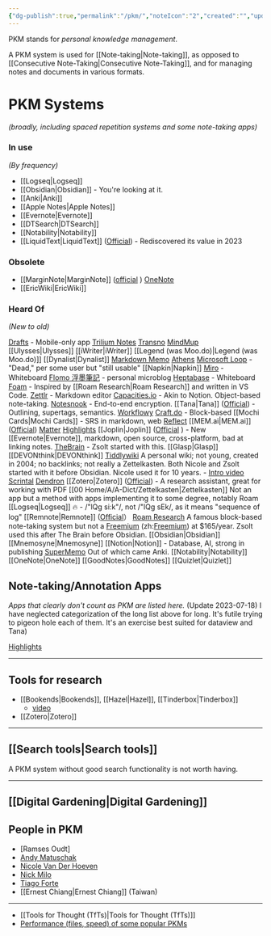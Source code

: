 ```yaml
---
{"dg-publish":true,"permalink":"/pkm/","noteIcon":"2","created":"","updated":""}
---
```


PKM stands for *personal knowledge management*.

A PKM system is used for [[Note-taking\|Note-taking]], as opposed to [[Consecutive Note-Taking\|Consecutive Note-Taking]], and for managing notes and documents in various formats.

# PKM Systems
*(broadly, including spaced repetition systems and some note-taking apps)*

### In use
*(By frequency)*
- [[Logseq\|Logseq]]
- [[Obsidian\|Obsidian]] - You're looking at it.
- [[Anki\|Anki]]
- [[Apple Notes\|Apple Notes]]
- [[Evernote\|Evernote]]
- [[DTSearch\|DTSearch]]
- [[Notability\|Notability]]
- [[LiquidText\|LiquidText]] ([Official](https://www.liquidtext.net/)) - Rediscovered its value in 2023
	
### Obsolete
- [[MarginNote\|MarginNote]] ([official](https://www.marginnote.com/) )
 [OneNote](https://www.microsoft.com/en-us/microsoft-365/onenote/digital-note-taking-app)
- [[EricWiki\|EricWiki]]

### Heard Of
*(New to old)*

[Drafts](https://getdrafts.com/) - Mobile-only app
[Trilium Notes](https://flathub.org/apps/com.github.zadam.trilium)
[Transno](https://transno.com/)
[MindMup](https://www.mindmup.com/)
[[Ulysses\|Ulysses]]
[[iWriter\|iWriter]]
[[Legend (was Moo.do)\|Legend (was Moo.do)]]
[[Dynalist\|Dynalist]]
[Markdown Memo](https://marketplace.visualstudio.com/items?itemName=svsool.markdown-memo)
[Athens](https://github.com/athensresearch/athens/releases)
[Microsoft Loop](https://www.microsoft.com/en-us/microsoft-loop) - "Dead," per some user but "still usable"
[[Napkin\|Napkin]]
[Miro](https://miro.com/) - Whiteboard
[Flomo 浮墨筆記](https://flomoapp.com/login) - personal microblog
[Heptabase](https://heptabase.com/) - Whiteboard
[Foam](https://github.com/foambubble/foam) - Inspired by [[Roam Research\|Roam Research]] and written in VS Code.
[Zettlr](https://www.zettlr.com/) - Markdown editor
[Capacities.io](https://capacities.io/) - Akin to Notion. Object-based note-taking.
[Notesnook](https://notesnook.com/) - End-to-end encryption.
[[Tana\|Tana]] ([Official](https://tana.inc/pkm)) - Outlining, supertags, semantics.
[Workflowy](https://workflowy.com/)
[Craft.do](https://www.craft.do/) - Block-based
[[Mochi Cards\|Mochi Cards]] - SRS in markdown, web
[Reflect](https://reflect.app/)
[[MEM.ai\|MEM.ai]] ([Official](https://mem.ai/))
[Matter](https://hq.getmatter.com/)
[Highlights](https://highlightsapp.net/)
[[Joplin\|Joplin]] ([Official](https://joplinapp.org/) ) - New [[Evernote\|Evernote]], markdown, open source, cross-platform, bad at linking notes.
[TheBrain](https://www.thebrain.com/) - Zsolt started with this.
[[Glasp\|Glasp]]
[[DEVONthink\|DEVONthink]]
[Tiddlywiki](https://tiddlywiki.com/) 
	A personal wiki; not young, created in 2004; no backlinks; not really a Zettelkasten. Both Nicole and Zsolt started with it before Obsidian. Nicole used it for 10 years.
	- [Intro video](https://www.youtube.com/watch?v=CNCM_-Hgf3M)
[Scrintal](https://www.scrintal.com/)
[Dendron](https://www.dendron.so)
[[Zotero\|Zotero]] ([Official](https://www.zotero.org/)) - A research assistant, great for working with PDF
[[00 Home/A/A-Dict/Zettelkasten\|Zettelkasten]]
	Not an app but a method with apps implementing it to some degree, notably Roam
[[Logseq\|Logseq]] 🔥 - /"lQg si:k"/, not /"lQg sEk/, as it means "sequence of log"
[[Remnote\|Remnote]] ([Official](https://www.remnote.com/)） 
[Roam Research](https://roamresearch.com/)
	A famous block-based note-taking system but not a [Freemium](https://en.wikipedia.org/wiki/Freemium) (zh:[Freemium](https://zh.wikipedia.org/wiki/Freemium)) at $165/year. Zsolt used this after The Brain before Obsidian.
[[Obsidian\|Obsidian]]
[[Mnemosyne\|Mnemosyne]]
[[Notion\|Notion]] - Database, AI, strong in publishing
[SuperMemo](https://en.wikipedia.org/wiki/SuperMemo)
	Out of which came Anki.
[[Notability\|Notability]]
[[OneNote\|OneNote]]
[[GoodNotes\|GoodNotes]]
[[Quizlet\|Quizlet]]

## Note-taking/Annotation Apps
*Apps that clearly don't count as PKM are listed here.* 
(Update 2023-07-18) I have neglected categorization of the long list above for long. It's futile trying to pigeon hole each of them. It's an exercise best suited for dataview and Tana)

[Highlights](https://highlightsapp.net/)

---
## Tools for research
- [[Bookends\|Bookends]], [[Hazel\|Hazel]], [[Tinderbox\|Tinderbox]]
	- [video](https://www.youtube.com/watch?v=NZgI9uq7EQU)
- [[Zotero\|Zotero]]

---
## [[Search tools\|Search tools]]
A PKM system without good search functionality is not worth having.

---
## [[Digital Gardening\|Digital Gardening]]

## People in PKM

- [Ramses Oudt]
- [Andy Matuschak](https://notes.andymatuschak.org/About_these_notes)
- [Nicole Van Der Hoeven](https://nicolevanderhoeven.com/)
- [Nick Milo](https://www.linkingyourthinking.com/)
- [Tiago Forte](https://fortelabs.com/)
- [[Ernest Chiang\|Ernest Chiang]] (Taiwan)

---
- [[Tools for Thought (TfTs)\|Tools for Thought (TfTs)]]
- [Performance (files, speed) of some popular PKMs](https://www.goedel.io/p/tft-performance-interim-results)